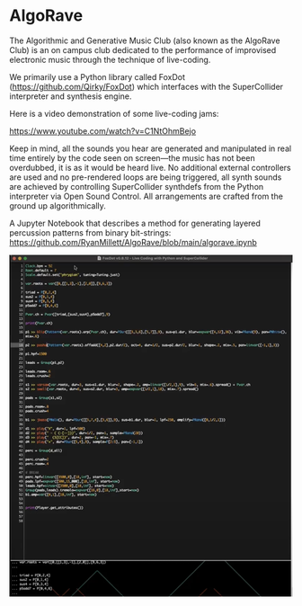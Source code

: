 # AlgoRave

The Algorithmic and Generative Music Club (also known as the AlgoRave Club) is an on campus club dedicated to the performance of improvised electronic music through the technique of live-coding.

We primarily use a Python library called FoxDot (https://github.com/Qirky/FoxDot) which interfaces with the SuperCollider interpreter and synthesis engine.

Here is a video demonstration of some live-coding jams:

https://www.youtube.com/watch?v=C1NtOhmBejo


Keep in mind, all the sounds you hear are generated and manipulated in real time entirely by the code seen on screen—the music has not been overdubbed, it is as it would be heard live.  No additional external controllers are used and no pre-rendered loops are being triggered, all synth sounds are achieved by controlling SuperCollider synthdefs from the Python interpreter via Open Sound Control. All arrangements are crafted from the ground up algorithmically.

A Jupyter Notebook that describes a method for generating layered percussion patterns from binary bit-strings:
https://github.com/RyanMillett/AlgoRave/blob/main/algorave.ipynb

![alt text](https://github.com/RyanMillett/AlgoRave/blob/main/screenshot.png)
